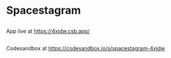 # Spacestagram

## 
App live at https://4xjdw.csb.app/

##
Codesandbox at https://codesandbox.io/s/spacestagram-4xjdw
